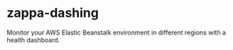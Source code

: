 # zappa-dashing
Monitor your AWS Elastic Beanstalk environment in different regions with a health dashboard.
